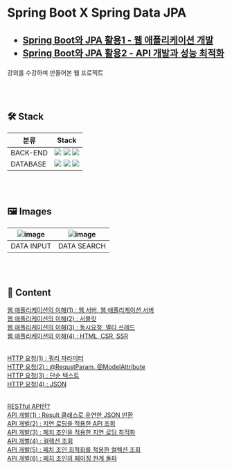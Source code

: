 <h1>Spring Boot X Spring Data JPA</h1>

<h2>
  
  * [Spring Boot와 JPA 활용1 - 웹 애플리케이션 개발](https://www.inflearn.com/course/%EC%8A%A4%ED%94%84%EB%A7%81%EB%B6%80%ED%8A%B8-JPA-%ED%99%9C%EC%9A%A9-1#reviews)
  * [Spring Boot와 JPA 활용2 - API 개발과 성능 최적화](https://www.inflearn.com/course/%EC%8A%A4%ED%94%84%EB%A7%81%EB%B6%80%ED%8A%B8-JPA-API%EA%B0%9C%EB%B0%9C-%EC%84%B1%EB%8A%A5%EC%B5%9C%EC%A0%81%ED%99%94)
  </h2> 
강의를 수강하며 만들어본 웹 프로젝트

</br> </br>
<h2>🛠 Stack</h2>

|분류|Stack|
|---|-------------|
|BACK-END| <img src="https://img.shields.io/badge/java-007396?style=for-the-badge&logo=java&logoColor=white"> <img src="https://img.shields.io/badge/Spring Boot-6DB36F?style=for-the-badge&logo=Spring Boot&logoColor=white"> <img src="https://img.shields.io/badge/junit5-25A162?style=for-the-badge&logo=junit5&logoColor=white">|
|DATABASE|<img src="https://img.shields.io/badge/mysql-4479A1?style=for-the-badge&logo=mysql&logoColor=white"> <img src="https://img.shields.io/badge/Redis-DC382D?style=for-the-badge&logo=Redis&logoColor=white"> <img src="https://img.shields.io/badge/Hibernate-59666C?style=for-the-badge&logo=Hibernate&logoColor=white"> |

</br></br>
<h2>🖼 Images</h2>

| ![image](https://github.com/jw0293/Spring_JPA/assets/80098469/72c74912-d9ce-4ad0-ba38-48b8041dc6c9) | ![image](https://github.com/jw0293/Spring_JPA/assets/80098469/d3b14d64-06b4-4766-b16d-cb64a44bbdf5) |
| :------------------------------------------------------------------------------------------------------------: | :------------------------------------------------------------------------------------------------------------: |
|                                            DATA INPUT                                                |                                           DATA SEARCH                                             |

</br></br>
<h2>📖 Content</h2>

[웹 애플리케이션의 이해(1) : 웹 서버, 웹 애플리케이션 서버](https://wonsjung.tistory.com/431) </br> 
[웹 애플리케이션의 이해(2) : 서블릿](https://wonsjung.tistory.com/432) </br> 
[웹 애플리케이션의 이해(3) : 동시요청, 멀티 쓰레드](https://wonsjung.tistory.com/433) </br> 
[웹 애플리케이션의 이해(4) : HTML, CSR, SSR](https://wonsjung.tistory.com/434) </br>  </br>

[HTTP 요청(1) : 쿼리 파라미터](https://wonsjung.tistory.com/437) </br> 
[HTTP 요청(2) : @RequstParam, @ModelAttribute](https://wonsjung.tistory.com/438) </br> 
[HTTP 요청(3) : 단순 텍스트](https://wonsjung.tistory.com/439) </br> 
[HTTP 요청(4) : JSON](https://wonsjung.tistory.com/440) </br> </br> 

[RESTful API란?](https://wonsjung.tistory.com/418) </br> 
[API 개발(1) : Result 클래스로 유연한 JSON 반환](https://wonsjung.tistory.com/421) </br>
[API 개벌(2) : 지연 로딩을 적용한 API 조회](https://wonsjung.tistory.com/424) </br>
[API 개발(3) : 페치 조인을 적용한 지연 로딩 최적화](https://wonsjung.tistory.com/425) </br>
[API 개벌(4) : 컬렉션 조회](https://wonsjung.tistory.com/427) </br>
[API 개발(5) : 페치 조인 최적화를 적용한 컬렉션 조회](https://wonsjung.tistory.com/428) </br>
[API 개벌(6) : 페치 조인의 페이징 한계 돌파](https://wonsjung.tistory.com/429) </br>
